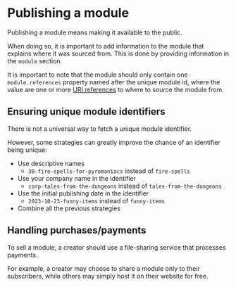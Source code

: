 # Publishing a module

Publishing a module means making it available to the public.

When doing so, it is important to add information to the module that explains where
it was sourced from. This is done by providing information in the `module` section.

It is important to note that the module should only contain one `module.references`
property named after the unique module id, where the value are one or more
[URI references](https://datatracker.ietf.org/doc/html/rfc3986) to where to source the module from.

## Ensuring unique module identifiers

There is not a universal way to fetch a unique module identifier.

However, some strategies can greatly improve the chance of an identifier being
unique:

- Use descriptive names
  - `30-fire-spells-for-pyromaniacs` instead of `fire-spells`
- Use your company name in the identifier
  - `corp-tales-from-the-dungeons` instead of `tales-from-the-dungeons`
- Use the initial publishing date in the identifier
  - `2023-10-23-funny-items` instead of `funny-items`
- Combine all the previous strategies

## Handling purchases/payments

To sell a module, a creator should use a file-sharing service that processes payments.

For example, a creator may choose to share a module only to their subscribers, while others may simply host it on their website for free.

